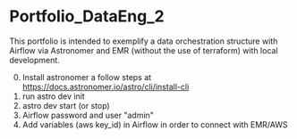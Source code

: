 # Portfolio_DataEng_2
This portfolio is intended to exemplify a data orchestration structure with Airflow via Astronomer and EMR (without the use of terraform) with local development.

0) Install astronomer a follow steps at https://docs.astronomer.io/astro/cli/install-cli
1) run astro dev init
2) astro dev start (or stop)
3) Airflow password and user "admin"
4) Add variables (aws key_id) in Airflow in order to connect with EMR/AWS